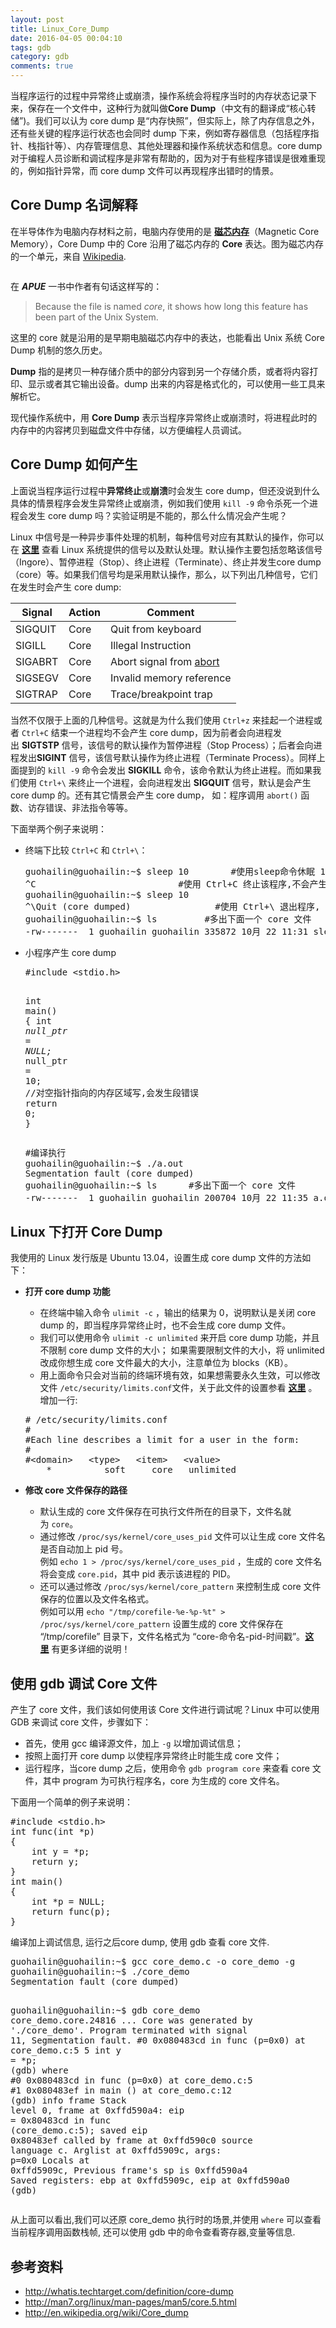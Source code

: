 ```yaml
---
layout: post
title: Linux_Core_Dump
date: 2016-04-05 00:04:10
tags: gdb
category: gdb
comments: true
---
```



<p>当程序运行的过程中异常终止或崩溃，操作系统会将程序当时的内存状态记录下来，保存在一个文件中，这种行为就叫做<strong>Core Dump</strong>（中文有的翻译成&ldquo;核心转储&rdquo;)。我们可以认为 core dump 是&ldquo;内存快照&rdquo;，但实际上，除了内存信息之外，还有些关键的程序运行状态也会同时 dump 下来，例如寄存器信息（包括程序指针、栈指针等）、内存管理信息、其他处理器和操作系统状态和信息。core dump 对于编程人员诊断和调试程序是非常有帮助的，因为对于有些程序错误是很难重现的，例如指针异常，而 core dump 文件可以再现程序出错时的情景。</p>


<h2>Core Dump 名词解释</h2>
<p>在半导体作为电脑内存材料之前，电脑内存使用的是&nbsp;<a href="http://en.wikipedia.org/wiki/Core_memory"><strong>磁芯内存</strong></a>（Magnetic Core Memory），Core Dump 中的 Core 沿用了磁芯内存的&nbsp;<strong>Core</strong>&nbsp;表达。图为磁芯内存的一个单元，来自&nbsp;<a href="http://en.wikipedia.org/wiki/Main_Page">Wikipedia</a>.</p>
<p><a href="https://github-camo.global.ssl.fastly.net/ae6f7881a591553390396805e918c314e2b00ff1/687474703a2f2f75706c6f61642e77696b696d656469612e6f72672f77696b6970656469612f636f6d6d6f6e732f7468756d622f642f64612f4b4c5f436f72654d656d6f72792e6a70672f36303070782d4b4c5f436f72654d656d6f72792e6a7067" target="_blank"><img src="https://github-camo.global.ssl.fastly.net/ae6f7881a591553390396805e918c314e2b00ff1/687474703a2f2f75706c6f61642e77696b696d656469612e6f72672f77696b6970656469612f636f6d6d6f6e732f7468756d622f642f64612f4b4c5f436f72654d656d6f72792e6a70672f36303070782d4b4c5f436f72654d656d6f72792e6a7067" alt="" /></a></p>
<p>在&nbsp;<strong><em>APUE</em></strong>&nbsp;一书中作者有句话这样写的：</p>
<blockquote>
<p>Because the file is named&nbsp;<em>core</em>, it shows how long this feature has been part of the Unix System.</p>
</blockquote>
<p>这里的 core 就是沿用的是早期电脑磁芯内存中的表达，也能看出 Unix 系统 Core Dump 机制的悠久历史。</p>
<p><strong>Dump</strong>&nbsp;指的是拷贝一种存储介质中的部分内容到另一个存储介质，或者将内容打印、显示或者其它输出设备。dump 出来的内容是格式化的，可以使用一些工具来解析它。</p>
<p>现代操作系统中，用&nbsp;<strong>Core Dump</strong>&nbsp;表示当程序异常终止或崩溃时，将进程此时的内存中的内容拷贝到磁盘文件中存储，以方便编程人员调试。</p>
<h2>Core Dump 如何产生</h2>
<p>上面说当程序运行过程中<strong>异常终止</strong>或<strong>崩溃</strong>时会发生 core dump，但还没说到什么具体的情景程序会发生异常终止或崩溃，例如我们使用&nbsp;<code>kill -9</code>&nbsp;命令杀死一个进程会发生 core dump 吗？实验证明是不能的，那么什么情况会产生呢？</p>
<p>Linux 中信号是一种异步事件处理的机制，每种信号对应有其默认的操作，你可以在&nbsp;<strong><a href="http://man7.org/linux/man-pages/man7/signal.7.html">这里</a></strong>&nbsp;查看 Linux 系统提供的信号以及默认处理。默认操作主要包括忽略该信号（Ingore）、暂停进程（Stop）、终止进程（Terminate）、终止并发生core dump（core）等。如果我们信号均是采用默认操作，那么，以下列出几种信号，它们在发生时会产生 core dump:</p>
<table>
<thead>
<tr><th>Signal</th><th>Action</th><th>Comment</th></tr>
</thead>
<tbody>
<tr>
<td>SIGQUIT</td>
<td>Core</td>
<td>Quit from keyboard</td>
</tr>
<tr>
<td>SIGILL</td>
<td>Core</td>
<td>Illegal Instruction</td>
</tr>
<tr>
<td>SIGABRT</td>
<td>Core</td>
<td>Abort signal from&nbsp;<a href="http://man7.org/linux/man-pages/man3/abort.3.html">abort</a></td>
</tr>
<tr>
<td>SIGSEGV</td>
<td>Core</td>
<td>Invalid memory reference</td>
</tr>
<tr>
<td>SIGTRAP</td>
<td>Core</td>
<td>Trace/breakpoint trap</td>
</tr>
</tbody>
</table>
<p>当然不仅限于上面的几种信号。这就是为什么我们使用&nbsp;<code>Ctrl+z</code>&nbsp;来挂起一个进程或者&nbsp;<code>Ctrl+C</code>&nbsp;结束一个进程均不会产生 core dump，因为前者会向进程发出&nbsp;<strong>SIGTSTP</strong>&nbsp;信号，该信号的默认操作为暂停进程（Stop Process）；后者会向进程发出<strong>SIGINT</strong>&nbsp;信号，该信号默认操作为终止进程（Terminate Process）。同样上面提到的&nbsp;<code>kill -9</code>&nbsp;命令会发出&nbsp;<strong>SIGKILL</strong>&nbsp;命令，该命令默认为终止进程。而如果我们使用&nbsp;<code>Ctrl+\</code>&nbsp;来终止一个进程，会向进程发出&nbsp;<strong>SIGQUIT</strong>&nbsp;信号，默认是会产生 core dump 的。还有其它情景会产生 core dump， 如：程序调用&nbsp;<code>abort()</code>&nbsp;函数、访存错误、非法指令等等。</p>
<p>下面举两个例子来说明：</p>
<ul>
<li>
<p>终端下比较&nbsp;<code>Ctrl+C</code>&nbsp;和&nbsp;<code>Ctrl+\</code>：</p>
<div class="highlight highlight-bash">
<pre>guohailin@guohailin:~<span class="nv">$ </span>sleep 10        <span class="c">#使用sleep命令休眠 10 s</span>
^C                           <span class="c">#使用 Ctrl+C 终止该程序,不会产生 core dump</span>
guohailin@guohailin:~<span class="nv">$ </span>sleep 10
^<span class="se">\Q</span>uit <span class="o">(</span>core dumped<span class="o">)</span>                <span class="c">#使用 Ctrl+\ 退出程序, 会产生 core dump</span>
guohailin@guohailin:~<span class="nv">$ </span>ls         <span class="c">#多出下面一个 core 文件</span>
-rw------- &nbsp;1 guohailin guohailin 335872 10月 22 11:31 sleep.core.21990
</pre>
</div>
</li>
<li>
<p>小程序产生 core dump</p>
<div class="highlight highlight-c">
<pre><span class="cp">#include &lt;stdio.h&gt;</span>

<span class="kt">int</span> <span class="nf">main</span><span class="p">()</span>
<span class="p">{</span>
    <span class="kt">int</span> <span class="o">*</span><span class="n">null_ptr</span> <span class="o">=</span> <span class="nb">NULL</span><span class="p">;</span>
    <span class="o">*</span><span class="n">null_ptr</span> <span class="o">=</span> <span class="mi">10</span><span class="p">;</span>            <span class="c1">//对空指针指向的内存区域写,会发生段错误</span>
    <span class="k">return</span> <span class="mi">0</span><span class="p">;</span>
<span class="p">}</span>
</pre>
</div>
<div class="highlight highlight-bash">
<pre><span class="c">#编译执行</span>
guohailin@guohailin:~<span class="nv">$ </span>./a.out
Segmentation fault <span class="o">(</span>core dumped<span class="o">)</span>
guohailin@guohailin:~<span class="nv">$ </span>ls      <span class="c">#多出下面一个 core 文件</span>
-rw-------  1 guohailin guohailin 200704 10月 22 11:35 a.out.core.22070    
</pre>
</div>
</li>
</ul>
<h2>Linux 下打开 Core Dump</h2>
<p>我使用的 Linux 发行版是 Ubuntu 13.04，设置生成 core dump 文件的方法如下：</p>
<ul>
<li>
<p><strong>打开 core dump 功能</strong></p>
<ul>
<li>在终端中输入命令&nbsp;<code>ulimit -c</code>&nbsp;，输出的结果为 0，说明默认是关闭 core dump 的，即当程序异常终止时，也不会生成 core dump 文件。</li>
<li>我们可以使用命令&nbsp;<code>ulimit -c unlimited</code>&nbsp;来开启 core dump 功能，并且不限制 core dump 文件的大小； 如果需要限制文件的大小，将 unlimited 改成你想生成 core 文件最大的大小，注意单位为 blocks（KB）。</li>
<li>用上面命令只会对当前的终端环境有效，如果想需要永久生效，可以修改文件&nbsp;<code>/etc/security/limits.conf</code>文件，关于此文件的设置参看&nbsp;<strong><a href="http://manpages.ubuntu.com/manpages/hardy/man5/limits.conf.5.html">这里</a></strong>&nbsp;。增加一行:</li>
</ul>
<div class="highlight highlight-bash">
<pre><span class="c"># /etc/security/limits.conf</span>
<span class="c">#</span>
<span class="c">#Each line describes a limit for a user in the form:</span>
<span class="c">#</span>
<span class="c">#&lt;domain&gt;   &lt;type&gt;   &lt;item&gt;   &lt;value&gt;</span>
    *          soft     core   unlimited
</pre>
</div>
</li>
<li>
<p><strong>修改 core 文件保存的路径</strong></p>
<ul>
<li>默认生成的 core 文件保存在可执行文件所在的目录下，文件名就为&nbsp;<code>core</code>。</li>
<li>通过修改&nbsp;<code>/proc/sys/kernel/core_uses_pid</code>&nbsp;文件可以让生成 core 文件名是否自动加上 pid 号。<br />例如&nbsp;<code>echo 1 &gt; /proc/sys/kernel/core_uses_pid</code>&nbsp;，生成的 core 文件名将会变成&nbsp;<code>core.pid</code>，其中 pid 表示该进程的 PID。</li>
<li>还可以通过修改&nbsp;<code>/proc/sys/kernel/core_pattern</code>&nbsp;来控制生成 core 文件保存的位置以及文件名格式。<br />例如可以用&nbsp;<code>echo "/tmp/corefile-%e-%p-%t" &gt; /proc/sys/kernel/core_pattern</code>&nbsp;设置生成的 core 文件保存在 &ldquo;/tmp/corefile&rdquo; 目录下，文件名格式为 &ldquo;core-命令名-pid-时间戳&rdquo;。<strong><a href="http://man7.org/linux/man-pages/man5/core.5.html">这里</a></strong>&nbsp;有更多详细的说明！</li>


</ul>


</li>


</ul>
<h2>使用 gdb 调试 Core 文件</h2>
<p>产生了 core 文件，我们该如何使用该 Core 文件进行调试呢？Linux 中可以使用 GDB 来调试 core 文件，步骤如下：</p>
<ul>
<li>首先，使用 gcc 编译源文件，加上&nbsp;<code>-g</code>&nbsp;以增加调试信息；</li>
<li>按照上面打开 core dump 以使程序异常终止时能生成 core 文件；</li>
<li>运行程序，当core dump 之后，使用命令&nbsp;<code>gdb program core</code>&nbsp;来查看 core 文件，其中 program 为可执行程序名，core 为生成的 core 文件名。</li>


</ul>
<p>下面用一个简单的例子来说明：</p>
<div class="highlight highlight-c">
<pre><span class="cp">#include &lt;stdio.h&gt;</span>
<span class="kt">int</span> <span class="nf">func</span><span class="p">(</span><span class="kt">int</span> <span class="o">*</span><span class="n">p</span><span class="p">)</span>
<span class="p">{</span>
    <span class="kt">int</span> <span class="n">y</span> <span class="o">=</span> <span class="o">*</span><span class="n">p</span><span class="p">;</span>
    <span class="k">return</span> <span class="n">y</span><span class="p">;</span>
<span class="p">}</span>
<span class="kt">int</span> <span class="nf">main</span><span class="p">()</span>
<span class="p">{</span>
    <span class="kt">int</span> <span class="o">*</span><span class="n">p</span> <span class="o">=</span> <span class="nb">NULL</span><span class="p">;</span>
    <span class="k">return</span> <span class="n">func</span><span class="p">(</span><span class="n">p</span><span class="p">);</span>
<span class="p">}</span>
</pre>
</div>
<p>编译加上调试信息, 运行之后core dump, 使用 gdb 查看 core 文件.</p>
<div class="highlight highlight-bash">
<pre>guohailin@guohailin:~<span class="nv">$ </span>gcc core_demo.c -o core_demo -g
guohailin@guohailin:~<span class="nv">$ </span>./core_demo 
Segmentation fault <span class="o">(</span>core dumped<span class="o">)</span>

guohailin@guohailin:~<span class="nv">$ </span>gdb core_demo core_demo.core.24816
...
Core was generated by <span class="s1">'./core_demo'</span>.
Program terminated with signal 11, Segmentation fault.
<span class="c">#0  0x080483cd in func (p=0x0) at core_demo.c:5</span>
5       int <span class="nv">y</span> <span class="o">=</span> *p;
<span class="o">(</span>gdb<span class="o">)</span>  where
<span class="c">#0  0x080483cd in func (p=0x0) at core_demo.c:5</span>
<span class="c">#1  0x080483ef in main () at core_demo.c:12</span>
<span class="o">(</span>gdb<span class="o">)</span> info frame
Stack level 0, frame at 0xffd590a4:
 <span class="nv">eip</span> <span class="o">=</span> 0x80483cd in func <span class="o">(</span>core_demo.c:5<span class="o">)</span>; saved eip 0x80483ef
 called by frame at 0xffd590c0
 <span class="nb">source </span>language c.
 Arglist at 0xffd5909c, args: <span class="nv">p</span><span class="o">=</span>0x0
 Locals at 0xffd5909c, Previous frame<span class="err">'</span>s sp is 0xffd590a4
 Saved registers:
  ebp at 0xffd5909c, eip at 0xffd590a0
<span class="o">(</span>gdb<span class="o">)</span> 
</pre>
</div>
<p>从上面可以看出,我们可以还原 core_demo 执行时的场景,并使用&nbsp;<code>where</code>&nbsp;可以查看当前程序调用函数栈帧, 还可以使用 gdb 中的命令查看寄存器,变量等信息.</p>
<h2>参考资料</h2>
<ul>
<li><a href="http://whatis.techtarget.com/definition/core-dump">http://whatis.techtarget.com/definition/core-dump</a></li>
<li><a href="http://man7.org/linux/man-pages/man5/core.5.html">http://man7.org/linux/man-pages/man5/core.5.html</a></li>
<li><a href="http://en.wikipedia.org/wiki/Core_dump">http://en.wikipedia.org/wiki/Core_dump</a></li>
</ul>
